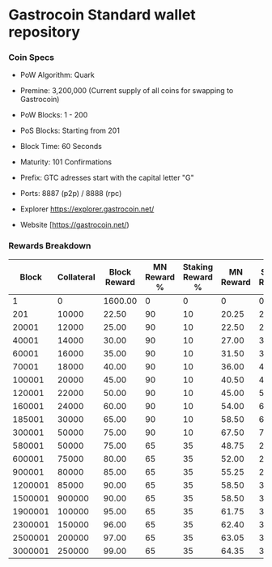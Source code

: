 Gastrocoin Standard wallet repository
=====================================

### Coin Specs

- PoW Algorithm: Quark
- Premine:  3,200,000 (Current supply of all coins for swapping to Gastrocoin)
- PoW Blocks: 1 - 200
- PoS Blocks: Starting from 201
- Block Time: 60 Seconds
- Maturity: 101 Confirmations
- Prefix: GTC adresses start with the capital letter "G"
- Ports: 8887 (p2p) / 8888 (rpc)

- Explorer https://explorer.gastrocoin.net/

- Website [https://gastrocoin.net/)

### Rewards Breakdown
|Block  |Collateral|Block Reward|MN Reward %|Staking Reward %|MN Reward|Staker Reward|
|-------|----------|------------|-----------|----------------|---------|-------------|
|1      |0         |1600.00     |0          |0               |0        |0            |
|201    |10000     |22.50       |90         |10              |20.25    |2.25         |
|20001  |12000     |25.00       |90         |10              |22.50    |2.50         |
|40001  |14000     |30.00       |90         |10              |27.00    |3.00         |
|60001  |16000     |35.00       |90         |10              |31.50    |3.50         |
|70001  |18000     |40.00       |90         |10              |36.00    |4.00         |
|100001 |20000     |45.00       |90         |10              |40.50    |4.50         |
|120001 |22000     |50.00       |90         |10              |45.00    |5.00         |
|160001 |24000     |60.00       |90         |10              |54.00    |6.00         |
|185001 |30000     |65.00       |90         |10              |58.50    |6.50         |
|300001 |50000     |75.00       |90         |10              |67.50    |7.50         |
|580001 |50000     |75.00       |65         |35              |48.75    |26.25        |
|600001 |75000     |80.00       |65         |35              |52.00    |28.00        |
|900001 |80000     |85.00       |65         |35              |55.25    |29.75        |
|1200001|85000     |90.00       |65         |35              |58.50    |31.50        |
|1500001|900000    |90.00       |65         |35              |58.50    |31.50        |
|1900001|100000    |95.00       |65         |35              |61.75    |33.25        |
|2300001|150000    |96.00       |65         |35              |62.40    |33.60        |
|2500001|200000    |97.00       |65         |35              |63.05    |33.95        |
|3000001|250000    |99.00       |65         |35              |64.35    |34.65        |
